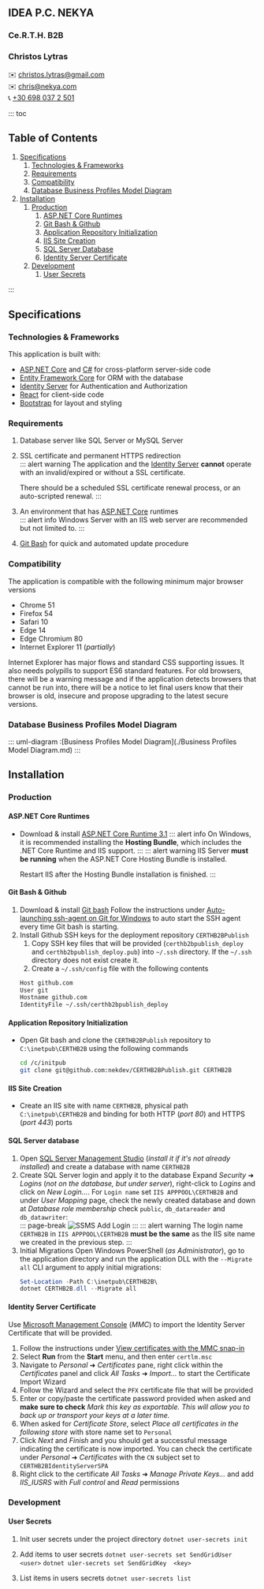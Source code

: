 <div class="intro">
  <div class="banner">
    <h2>IDEA P.C. NEKYA</h2>
    <h3 class="project">Ce.R.T.H. B2B</h3>
    <h3 class="author">Christos Lytras</h3>
    <div class="contact">
      ✉️ <a href="mailto:christos.lytras@gmail.com">christos.lytras@gmail.com</a><br>
      ✉️ <a href="mailto:chris@nekya.com">chris@nekya.com</a><br>
      📞 <a href="tel:+306980372501">+30 698 037 2 501</a>
    </div>
  </div>
</div>

<div class="page-break"/>

::: toc

<h2>Table of Contents</h2>

1. [Specifications](#specifications)
   1. [Technologies & Frameworks](#specifications-technologies--frameworks)
   1. [Requirements](#specifications-requirements)
   1. [Compatibility](#specifications-compatibility)
   1. [Database Business Profiles Model Diagram](#specifications-db--business--model--diagram)
1. [Installation](#installation)
   1. [Production](#installation-production)
      1. [ASP.NET Core Runtimes](#installation-production-aspnet--core--runtimes)
      1. [Git Bash & Github](#installation-production-git--bash--github)
      1. [Application Repository Initialization](#installation-production-application--repository--initialization)
      1. [IIS Site Creation](#installation-production-iis--site--creation)
      1. [SQL Server Database](#installation-production-sql--server--database)
      1. [Identity Server Certificate](#installation-production-identity--server--certificate)
   1. [Development](#installation-development)
      1. [User Secrets](#installation-development-usersecrets)

:::

<div class="page-break"/>
<div class="reset-lvl-counters"/>

## Specifications

<a id="specifications-technologies--frameworks"></a>
### Technologies & Frameworks

This application is built with:

- [ASP.NET Core][1] and [C#][2] for cross-platform server-side code
- [Entity Framework Core][5] for ORM with the database
- [Identity Server][6] for Authentication and Authorization
- [React][3] for client-side code
- [Bootstrap][4] for layout and styling

<a id="specifications-requirements"></a>
### Requirements

1. Database server like SQL Server or MySQL Server
1. SSL certificate and permanent HTTPS redirection  
   ::: alert warning
     The application and the [Identity Server][11] **cannot** operate with an invalid/expired or without a SSL certificate.

     There should be a scheduled SSL certificate renewal process, or an auto-scripted renewal.
   :::
1. An environment that has [ASP.NET Core][1] runtimes  
   ::: alert info
     Windows Server with an IIS web server are recommended but not limited to.
   :::
1. [Git Bash][7] for quick and automated update procedure

<a id="specifications-compatibility"></a>
### Compatibility

The application is compatible with the following minimum major browser versions

- Chrome 51
- Firefox 54
- Safari 10
- Edge 14
- Edge Chromium 80
- Internet Explorer 11 (*partially*)

Internet Explorer has major flows and standard CSS supporting issues. It also needs polypills to support ES6 standard features. For old browsers, there will be a warning message and if the application detects browsers that cannot be run into, there will be a notice to let final users know that their browser is old, insecure and propose upgrading to the latest secure versions.

<div class="page-break"/>

<a id="specifications-db--business--model--diagram"></a>
### Database Business Profiles Model Diagram

::: uml-diagram
:[Business Profiles Model Diagram](./Business Profiles Model Diagram.md)
:::

<div class="page-break"/>

## Installation

<a id="installation-production"></a>
### Production

<a id="installation-production-aspnet--core--runtimes"></a>
#### ASP.NET Core Runtimes

- Download & install [ASP.NET Core Runtime 3.1][8]
  ::: alert info
    On Windows, it is recommended installing the **Hosting Bundle**, which includes the .NET Core Runtime and IIS support.
  :::
  ::: alert warning
    IIS Server **must be running** when the ASP.NET Core Hosting Bundle is installed.

    Restart IIS after the Hosting Bundle installation is finished.
  :::

<a id="installation-production-git--bash--github"></a>
#### Git Bash & Github

1. Download & install [Git bash][7]
   Follow the instructions under [Auto-launching ssh-agent on Git for Windows][9] to auto start the SSH agent every time Git bash is starting.
1. Install Github SSH keys for the deployment repository `CERTHB2BPublish`
   1. Copy SSH key files that will be provided (`certhb2bpublish_deploy` and `certhb2bpublish_deploy.pub`) into `~/.ssh` directory. If the `~/.ssh` directory does not exist create it.
   1. Create a `~/.ssh/config` file with the following contents
   ```bash
   Host github.com
   User git
   Hostname github.com
   IdentityFile ~/.ssh/certhb2bpublish_deploy
   ```

<a id="installation-production-application--repository--initialization"></a>
#### Application Repository Initialization

- Open Git bash and clone the `CERTHB2BPublish` repository to `C:\inetpub\CERTHB2B` using the following commands
  ```bash
  cd /c/initpub
  git clone git@github.com:nekdev/CERTHB2BPublish.git CERTHB2B
  ```

<div class="page-break"/>

<a id="installation-production-iis--site--creation"></a>
#### IIS Site Creation

- Create an IIS site with name `CERTHB2B`, physical path `C:\inetpub\CERTHB2B` and binding for both HTTP (*port 80*) and HTTPS (*port 443*) ports

<a id="installation-production-sql--server--database"></a>
#### SQL Server database

1. Open [SQL Server Management Studio][10] (*install it if it's not already installed*) and create a database with name `CERTHB2B`
1. Create SQL Server login and apply it to the database
Expand *Security* ➜ *Logins* (*not on the database, but under server*), right-click to *Logins* and click on *New Login...*. For `Login name` set `IIS APPPOOL\CERTHB2B` and under *User Mapping* page, check the newly created database and  down at *Database role membership* check `public`, `db_datareader` and `db_datawriter`:<br>
   ::: page-break
   ![SSMS Add Login][Asset-SSMSAddLogin]
   :::
   ::: alert warning
   The login name `CERTHB2B` in `IIS APPPOOL\CERTHB2B` **must be the same** as the IIS site name we created in the previous step.
   :::
1. Initial Migrations
   Open Windows PowerShell (*as Administrator*), go to the application directory and run the application DLL with the `--Migrate all` CLI argument to apply initial migrations:
   ```powershell
   Set-Location -Path C:\inetpub\CERTHB2B\
   dotnet CERTHB2B.dll --Migrate all
   ```

<a id="installation-production-identity--server--certificate"></a>
#### Identity Server Certificate

Use [Microsoft Management Console][12] (*MMC*) to import the Identity Server Certificate that will be provided.
1. Follow the instructions under [View certificates with the MMC snap-in][13]
1. Select **Run** from the **Start** menu, and then enter `certlm.msc`
1. Navigate to *Personal* ➜ *Certificates* pane, right click within the *Certificates* panel and click *All Tasks* ➜ *Import...* to start the Certificate Import Wizard
1. Follow the Wizard and select the `PFX` certificate file that will be provided
1. Enter or copy/paste the certificate password provided when asked and **make sure to check** *Mark this key as exportable. This will allow you to back up or transport your keys at a later time.*
1. When asked for *Certificate Store*, select *Place all certificates in the following store* with store name set to `Personal`
1. Click *Next* and *Finish* and you should get a successful message indicating the certificate is now imported. You can check the certificate under *Personal* ➜ *Certificates* with the `CN` subject set to `CERTHB2BIdentityServerSPA`
1. Right click to the certificate *All Tasks* ➜ *Manage Private Keys...* and add *IIS_IUSRS* with *Full control* and *Read* permissions

<div class="page-break"/>

<a id="installation-development"></a>
### Development

<a id="installation-development-usersecrets"></a>
#### User Secrets
 
1. Init user secrets under the project directory
`dotnet user-secrets init`

1. Add items to user secrets
`dotnet user-secrets set SendGridUser <user>`
`dotnet u1er-secrets set SendGridKey  <key>`

1. List items in users secrets
`dotnet user-secrets list`



[1]: https://get.asp.net/
[2]: https://msdn.microsoft.com/en-us/library/67ef8sbd.aspx
[3]: https://facebook.github.io/react/
[4]: http://getbootstrap.com/
[5]: https://docs.microsoft.com/en-us/ef/
[6]: https://identityserver4.readthedocs.io/en/latest/
[7]: https://git-scm.com/
[8]: https://dotnet.microsoft.com/download/dotnet-core/3.1
[9]: https://help.github.com/en/github/authenticating-to-github/working-with-ssh-key-passphrases#platform-windows
[10]: https://docs.microsoft.com/en-us/sql/ssms/download-sql-server-management-studio-ssms
[11]: https://identityserver.github.io/Documentation/docsv2/configuration/crypto.html
[12]: https://support.microsoft.com/en-au/help/962457/what-is-mmc
[13]: https://docs.microsoft.com/en-us/dotnet/framework/wcf/feature-details/how-to-view-certificates-with-the-mmc-snap-in

[Asset-SSMSAddLogin]: :[SSMSAddLogin](assets/SSMS_AddLogin.b64)
